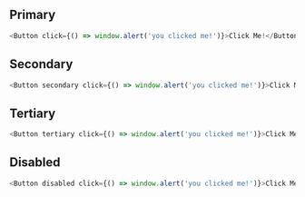 ## Primary

```js
<Button click={() => window.alert('you clicked me!')}>Click Me!</Button>
```

## Secondary
```js
<Button secondary click={() => window.alert('you clicked me!')}>Click Me!</Button>
```

## Tertiary
```js
<Button tertiary click={() => window.alert('you clicked me!')}>Click Me!</Button>
```

## Disabled
```js
<Button disabled click={() => window.alert('you clicked me!')}>Click Me!</Button>
```